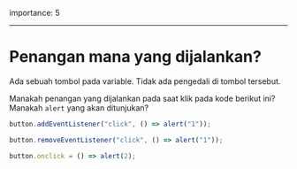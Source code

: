 importance: 5

---

# Penangan mana yang dijalankan?

Ada sebuah tombol pada variable. Tidak ada pengedali di tombol tersebut.

Manakah penangan yang dijalankan pada saat klik pada kode berikut ini? Manakah `alert` yang akan ditunjukan?

```js no-beautify
button.addEventListener("click", () => alert("1"));

button.removeEventListener("click", () => alert("1"));

button.onclick = () => alert(2);
```
